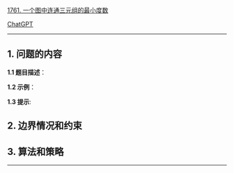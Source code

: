 [1761. 一个图中连通三元组的最小度数](https://leetcode.cn/problems/minimum-degree-of-a-connected-trio-in-a-graph)

[ChatGPT](https://chat.openai.com/g/g-GsMNEr76r-c-master)

---

## 1. 问题的内容
**1.1 题目描述**：

**1.2 示例**：

**1.3 提示**:

## 2. 边界情况和约束


## 3. 算法和策略

---
